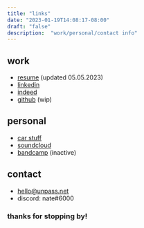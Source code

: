 ```yaml
---
title: "links"
date: "2023-01-19T14:08:17-08:00"
draft: "false"
description:  "work/personal/contact info"
---
```


## work
- [resume](https://nate.unpass.net/resume.pdf) (updated 05.05.2023)
- [linkedin](https://www.linkedin.com/in/njadan/)
- [indeed](https://my.indeed.com/p/nathana-wndiok5)
- [github](https://github.com/unpass) (wip)
## personal
- [car stuff](https://unpass.net)
- [soundcloud](https://soundcloud.com/unpass)
- [bandcamp](https://nexis.bandcamp.com/) (inactive)
## contact
- [hello@unpass.net](mailto:hello@unpass.net)
- discord: nate#6000

### thanks for stopping by!
